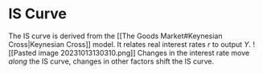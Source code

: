 # IS Curve
The IS curve is derived from the [[The Goods Market#Keynesian Cross|Keynesian Cross]] model. It relates real interest rates $r$ to output $Y$.
![[Pasted image 20231013130310.png]]
Changes in the interest rate move *along* the IS curve, changes in other factors shift the IS curve.